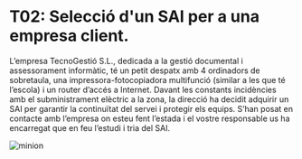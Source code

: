 # T02: Selecció d'un SAI per a una empresa client.
L’empresa TecnoGestió S.L., dedicada a la gestió documental i assessorament informàtic, té un petit despatx amb 4 ordinadors de sobretaula, una impressora-fotocopiadora multifunció (similar a les que té l’escola) i un router d’accés a Internet. Davant les constants incidències amb el subministrament elèctric a la zona, la direcció ha decidit adquirir un SAI per garantir la continuïtat del servei i protegir els equips.
S’han posat en contacte amb l’empresa on esteu fent l’estada i el vostre responsable us ha encarregat que en feu l’estudi i tria del SAI.


![minion](https://cdn.pixabay.com/photo/2016/04/19/15/09/minion-1338816_1280.jpg)
